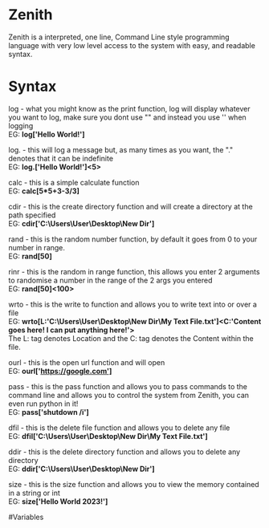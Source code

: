 # Zenith
Zenith is a interpreted, one line, Command Line style programming language with very low level access to the system with easy, and readable syntax.

# Syntax

log - what you might know as the print function, log will display whatever you want to log, make sure you dont use "" and instead you use '' when logging<br>
EG: <b>log['Hello World!']<br></b>

log. - this will log a message but, as many times as you want, the "." denotes that it can be indefinite<br>
EG: <b>log.['Hello World!']<5><br></b>

calc - this is a simple calculate function<br>
EG: <b>calc[5*5+3-3/3]<br></b>

cdir - this is the create directory function and will create a directory at the path specified<br>
EG: <b>cdir['C:\Users\User\Desktop\New Dir']<br></b>

rand - this is the random number function, by default it goes from 0 to your number in range.<br>
EG: <b>rand[50]<br></b>

rinr - this is the random in range function, this allows you enter 2 arguments to randomise a number in the range of the 2 args you entered<br>
EG: <b>rand[50]<100><br></b>

wrto - this is the write to function and allows you to write text into or over a file<br>
EG: <b>wrto[L:'C:\Users\User\Desktop\New Dir\My Text File.txt']<C:'Content goes here! I can put anything here!'><br></b>
The L: tag denotes Location and the C: tag denotes the Content within the file.<br>

ourl - this is the open url function and will open <br>
EG: <b>ourl['https://google.com']<br></b>

pass - this is the pass function and allows you to pass commands to the command line and allows you to control the system from Zenith, you can even run python in it!<br>
EG: <b>pass['shutdown /i']<br></b>
 
dfil - this is the delete file function and allows you to delete any file<br>
EG: <b>dfil['C:\Users\User\Desktop\New Dir\My Text File.txt']<br></b>
 
ddir - this is the delete directory function and allows you to delete any directory<br>
EG: <b>ddir['C:\Users\User\Desktop\New Dir']<br></b>
 
size - this is the size function and allows you to view the memory contained in a string or int<br>
EG: <b>size['Hello World 2023!']<br></b>

#Variables
